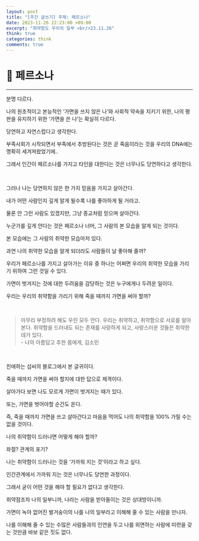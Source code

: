 ```yaml
---
layout: post
title: "[주간 글쓰기] 주제: 페르소나"
date: 2023-11-26 22:23:00 +09:00
excerpt: "취약함도 우리의 일부 <br/>23.11.26"
think: true
categories: think
comments: true
---
```

# 📌 페르소나
---------------------------

<!-- <figure>
    <a href="/assets/img/cs/2022-08-07/server.png"><img src="/assets/img/cs/2022-08-08/server.png"></a>    
    <figcaption style="text-align:center"></figcaption>
</figure> -->

분명 다르다.

나의 원초적이고 본능적인 ‘가면을 쓰지 않은 나’와 사회적 약속을 지키기 위한, 나의 평판을 유지하기 위한 ‘가면을 쓴 나’는 확실히 다르다.

당연하고 자연스럽다고 생각한다.

부족사회가 시작되면서 부족에서 추방된다는 것은 곧 죽음이라는 것을 우리의 DNA에는 명확히 세겨져왔었기에..

그래서 인간이 페르소나를 가지고 타인을 대한다는 것은 너무나도 당연하다고 생각한다.

<br/>

그러나 나는 당연하지 않은 한 가지 믿음을 가지고 살아간다.

내가 어떤 사람인지 깊게 알게 될수록 나를 좋아하게 될 거라고.

물론 안 그런 사람도 있겠지만, 그냥 종교처럼 믿으며 살아간다.

누군가를 깊게 안다는 것은 페르소나 너머, 그 사람의 본 모습을 알게 되는 것이다.

본 모습에는 그 사람의 취약한 모습마저 있다.

과연 나의 취약한 모습을 알게 되더라도 사람들이 날 좋아해 줄까?

우리가 페르소나를 가지고 살아가는 이유 중 하나는 어쩌면 우리의 취약한 모습을 가리기 위하여 그런 것일 수 있다.

가면이 벗겨지는 것에 대한 두려움을 감당하는 것은 누구에게나 두려운 일이다.

우리는 우리의 취약함을 가리기 위해 죽을 때까지 가면을 써야 할까?

<br/>

> 아무리 부정하려 해도 우린 모두 안다. 우리는 취약하고, 취약함으로 서로를 알아본다. 취약함을 드러내도 되는 존재를 사랑하게 되고, 사랑스러운 것들은 취약한 데가 있다. <br/>
> \- 나의 아름답고 추한 몸에게, 김소민

<br/>

친애하는 섭씨의 블로그에서 본 글귀이다.

죽을 때까지 가면을 써야 할지에 대한 답으로 제격이다.

살아가다 보면 나도 모르게 가면이 벗겨지는 때가 있다.

또는, 가면을 벗어야할 순간도 온다.

즉, 죽을 때까지 가면을 쓰고 살아간다고 마음을 먹어도 나의 취약함을 100% 가릴 수는 없을 것이다.

나의 취약함이 드러나면 어떻게 해야 할까?

좌절? 관계의 포기?

나는 취약함이 드러나는 것을 ‘가까워 지는 것’이라고 하고 싶다.

인간관계에서 가까워 지는 것은 너무나도 당연한 과정이다.

그래서 굳이 어떤 것을 해야 할 필요가 없다고 생각한다.

취약점조차 나의 일부니까, 나라는 사람을 받아들이는 것은 상대방이니까.

가면이 녹아 없어진 벌거숭이의 나를 나의 일부라고 이해해 줄 수 있는 사람을 만나자.

나를 이해해 줄 수 있는 수많은 사람들과의 인연을 두고 나를 외면하는 사람에 미련을 갖는 것만큼 바보 같은 짓도 없다.

<br/>
<br/>
<br/>
<br/>


[jekyll-docs]: https://jekyllrb.com/docs/home
[jekyll-gh]:   https://github.com/jekyll/jekyll
[jekyll-talk]: https://talk.jekyllrb.com/

